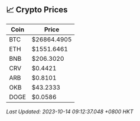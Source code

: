 ## 📈 Crypto Prices

| Coin | Price |
| ---- | ----- |
| BTC | $26864.4905 |
| ETH | $1551.6461 |
| BNB | $206.3020 |
| CRV | $0.4421 |
| ARB | $0.8101 |
| OKB | $43.2333 |
| DOGE | $0.0586 |

_Last Updated: 2023-10-14 09:12:37.048 +0800 HKT_